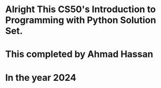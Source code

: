 <h1>Alright This CS50's Introduction to Programming with Python Solution Set.</h1>
<h1>This completed by Ahmad Hassan</h1>
<h1>In the year 2024</h1>
